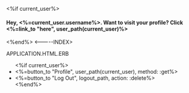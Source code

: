 <%if current_user%>
  <h4>Hey, <%=current_user.username%>. Want to visit your profile? Click <%=link_to "here", user_path(current_user)%></h4>
<%end%> <-----INDEX>

APPLICATION.HTML.ERB
<ul class="nav-bar">
    <%if current_user%>
      <li><%=button_to "Profile", user_path(current_user), method: :get%></li>
      <li><%=button_to "Log Out", logout_path, action: :delete%></li>
    <%end%></ul><br>